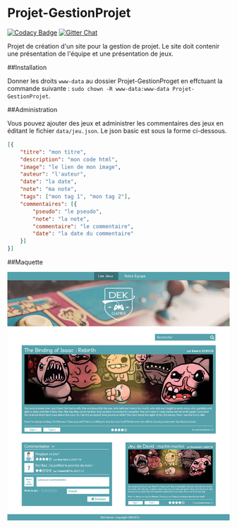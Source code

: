 # Projet-GestionProjet

[![Codacy Badge](https://api.codacy.com/project/badge/grade/2721da5093ed4faa94c2d0ecec64cfb4)](https://www.codacy.com/app/konstantin-sidorenko/Projet-GestionProjet)
[![Gitter Chat](http://img.shields.io/badge/chat-online-brightgreen.svg)](https://gitter.im/thecampagnards/Projet-GestionProjet)

Projet de création d'un site pour la gestion de projet. Le site doit contenir une présentation de l'équipe et une présentation de jeux.

##Installation

Donner les droits ``` www-data ``` au dossier Projet-GestionProget en effctuant la commande suivante : ``` sudo chown -R www-data:www-data Projet-GestionProjet ```.

##Administration

Vous pouvez ajouter des jeux et administrer les commentaires des jeux en éditant le fichier ``` data/jeu.json ```. Le json basic est sous la forme ci-dessous. 
```json
[{
	"titre": "mon titre",
	"description": "mon code html",
	"image": "le lien de mon image",
	"auteur": "l'auteur",
	"date": "la date",
	"note": "ma note",
	"tags": ["mon tag 1", "mon tag 2"],
	"commentaires": [{
		"pseudo": "le pseudo",
		"note": "la note",
		"commentaire": "le commentaire",
		"date": "la date du commentaire"
	}]
}] 
```

##Maquette

![Maquette](https://github.com/thecampagnards/Projet-GestionProjet/blob/master/docs/maquettes/maquette_v6.png)
